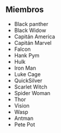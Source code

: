## Miembros

* Black panther
* Black Widow
* Capitán America
* Capitán Marvel
* Falcon
* Hank Pym
* Hulk
* Iron Man
* Luke Cage
* QuickSilver
* Scarlet Witch
* Spider Woman
* Thor
* Vision
* Wasp
* Antman
* Pete Pot